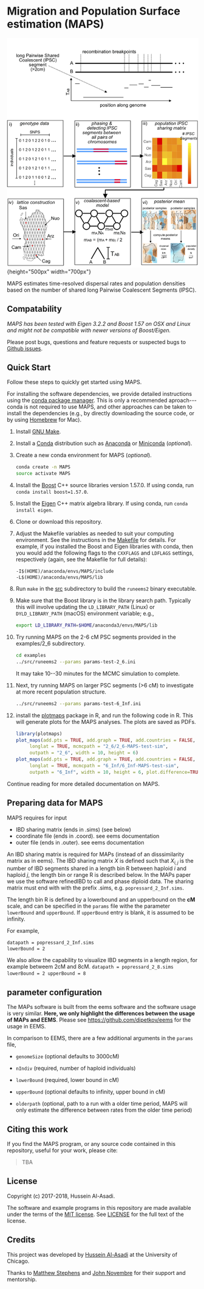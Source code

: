 # Migration and Population Surface estimation (MAPS)

![Overview of an lPSC segment and the MAPS method](fig1-github.png){height="500px" width="700px"}

MAPS estimates time-resolved dispersal rates and population densities based on the number of shared long Pairwise Coalescent Segments (lPSC). 

## Compatability

*MAPS has been tested with Eigen 3.2.2 and Boost 1.57 on OSX and Linux and might not be compatible with newer versions of Boost/Eigen.*

Please post bugs, questions and feature requests or suspected bugs to
[Github issues](https://github.com/halasadi/MAPS/issues).

## Quick Start

Follow these steps to quickly get started using MAPS.

For installing the software dependencies, we provide detailed
instructions using the
[conda package manager](https://conda.io/docs). This is only a
recommended aproach---conda is not required to use MAPS, and other
approaches can be taken to install the dependencies (e.g., by directly
downloading the source code, or by using [Homebrew](http://brew.sh) for
Mac).

1. Install [GNU Make](https://www.gnu.org/software/make).

2. Install a [Conda](https://conda.io/docs) distribution such as
   [Anaconda](https://www.anaconda.com/download) or
   [Miniconda](https://conda.io/miniconda.html) (*optional*).

3. Create a new conda environment for MAPS (*optional*).

   ```bash
   conda create -n MAPS
   source activate MAPS
   ```

4. Install the [Boost](http://www.boost.org) C++ source libraries
   version 1.57.0. If using conda, run `conda install boost=1.57.0`.

5. Install the [Eigen](http://eigen.tuxfamily.org) C++ matrix algebra
   library. If using conda, run `conda install eigen`.

6. Clone or download this repository.

7. Adjust the Makefile variables as needed to suit your computing
   environment. See the instructions in the [Makefile](src/Makefile)
   for details. For example, if you installed the Boost and Eigen
   libraries with conda, then you would add the following flags to the
   `CXXFLAGS` and `LDFLAGS` settings, respectively (again, see the
   Makefile for full details):

   ```
   -I$(HOME)/anaconda/envs/MAPS/include
   -L$(HOME)/anaconda/envs/MAPS/lib
   ```

8. Run `make` in the [src](src) subdirectory to build the `runeems2`
   binary executable.

9. Make sure that the Boost library is in the library search
   path. Typically this will involve updating the `LD_LIBRARY_PATH`
   (Linux) or `DYLD_LIBRARY_PATH` (macOS) environment variable; e.g.,

   ```bash
   export LD_LIBRARY_PATH=$HOME/anaconda3/envs/MAPS/lib
   ```

10. Try running MAPS on the 2-6 cM PSC segments provided in the
    examples/2_6 subdirectory.

    ```bash
    cd examples
    ../src/runeems2 --params params-test-2_6.ini
    ```

    It may take 10--30 minutes for the MCMC simulation to complete.

11. Next, try running MAPS on larger PSC segments (>6 cM) to
    investigate at more recent population structure.

    ```bash
    ../src/runeems2 --params params-test-6_Inf.ini
    ```

12. install the
    [plotmaps](https://github.com/halasadi/plotmaps) package in R, and
    run the following code in R. This will generate plots for
    the MAPS analyses. The plots are saved as PDFs.

    ```R
    library(plotmaps)
    plot_maps(add.pts = TRUE, add.graph = TRUE, add.countries = FALSE,
         longlat = TRUE, mcmcpath = "2_6/2_6-MAPS-test-sim", 
         outpath = "2_6", width = 10, height = 6)
    plot_maps(add.pts = TRUE, add.graph = TRUE, add.countries = FALSE,
         longlat = TRUE, mcmcpath = "6_Inf/6_Inf-MAPS-test-sim", 
         outpath = "6_Inf", width = 10, height = 6, plot.difference=TRUE)
    ```

Continue reading for more detailed documentation on MAPS.

## Preparing data for MAPS

MAPS requires for input

* IBD sharing matrix (ends in .sims) (see below)
* coordinate file (ends in .coord). see eems documentation
* outer file (ends in .outer). see eems documentation

An IBD sharing matrix is required for MAPs (instead of an
disssimilarity matrix as in eems). The IBD sharing matrix ${X}$ is
defined such that $X_{i,j}$ is the number of IBD segments shared in a
length bin R between haploid $i$ and haploid $j$, the length bin or
range R is described below. In the MAPs paper we use the software
refinedIBD to call and phase diploid data. The sharing matrix must end
with with the prefix .sims, e.g. `popressard_2_Inf.sims`.

The length bin R is defined by a lowerbound and an upperbound on the
**cM** scale, and can be specified in the `params` file withe the
parameter `lowerBound` and `upperBound`. If `upperBound` entry is
blank, it is assumed to be infinity.

For example,
```
datapath = popressard_2_Inf.sims
lowerBound = 2
```

We also allow the capability to visualize IBD segments in a length
region, for example betweem 2cM and 8cM.  ``` datapath =
popressard_2_8.sims lowerBound = 2 upperBound = 8 ``` 

## parameter configuration

The MAPs software is built from the eems software and the software
usage is very similar. **Here, we only highlight the differences
between the usage of MAPs and EEMS**. Please see
https://github.com/dipetkov/eems for the usage in EEMS.

In comparison to EEMS, there are a few additional arguments in the `params` file,

* `genomeSize` (optional defaults to 3000cM)

* `nIndiv` (required, number of haploid individuals)

* `lowerBound` (required, lower bound in cM)

* `upperBound` (optional defaults to infinity, upper bound in cM)

* `olderpath` (optional, path to a run with a older time period, MAPS
               will only estimate the difference between rates from
               the older time period)

## Citing this work

If you find the MAPS program, or any source code contained in this
repository, useful for your work, please cite:

> TBA

## License

Copyright (c) 2017-2018, Hussein Al-Asadi.

The software and example programs in this repository are made
available under the terms of the
[MIT license](https://opensource.org/licenses/mit-license.html).
See [LICENSE](LICENSE) for the full text of the license.

## Credits

This project was developed by
[Hussein Al-Asadi](https://github.com/halasadi) at the University of
Chicago.

Thanks to [Matthew Stephens](http://stephenslab.uchicago.edu) and
[John Novembre](http://jnpopgen.org) for their support and mentorship.
